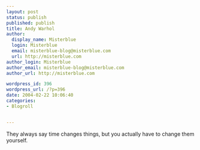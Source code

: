 ```yaml
---
layout: post
status: publish
published: publish
title: Andy Warhol
author:
  display_name: Misterblue
  login: Misterblue
  email: misterblue-blog@misterblue.com
  url: http://misterblue.com
author_login: Misterblue
author_email: misterblue-blog@misterblue.com
author_url: http://misterblue.com

wordpress_id: 396
wordpress_url: /?p=396
date: 2004-02-22 10:06:40
categories:
- Blogroll


---
```

They always say time changes things, but you actually have to change them yourself.
